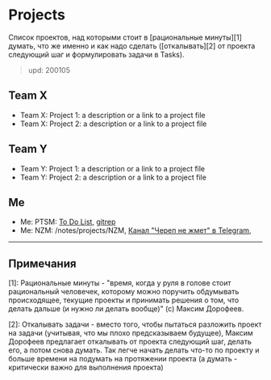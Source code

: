 # Projects

Список проектов, над которыми стоит в [рациональные минуты][1] думать, что же именно и как надо сделать ([откалывать][2] от проекта следующий шаг и формулировать задачи в Tasks).

> upd: 200105

## Team X

- Team X: Project 1: a description or a link to a project file
- Team X: Project 2: a description or a link to a project file

## Team Y

- Team Y: Project 1: a description or a link to a project file
- Team Y: Project 2: a description or a link to a project file

## Me

- Me: PTSM: [To Do List](projects/PTSM_Todo.md), [gitrep](https://github.com/medotkato/ptsm)
- Me: NZM: /notes/projects/NZM, [Канал "Череп не жмет" в Telegram](https://t.me/nezhmet),

---

## Примечания

[1]: Рациональные минуты - "время, когда у руля в голове стоит рациональный человечек, которому можно поручить обдумывать происходящее, текущие проекты и принимать решения о том, что делать дальше (и нужно ли делать вообще)" (с) Максим Дорофеев.

[2]: Откалывать задачи - вместо того, чтобы пытаться разложить проект на задачи (учитывая, что мы плохо предсказываем будущее), Максим Дорофеев предлагает откалывать от проекта следующий шаг, делать его, а потом снова думать. Так легче начать делать что-то по проекту и больше времени на подумать на протяжении проекта (а думать - критически важно для выполнения проекта)
